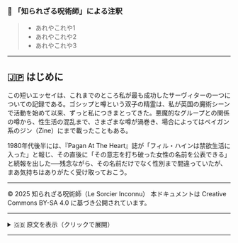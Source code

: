 ### 🐌 「知られざる呪術師」による注釈

>- あれやこれや1
>- あれやこれや2
>- あれやこれや3

---

## 🇯🇵 はじめに

この短いエッセイは、これまでのところ私が最も成功したサーヴィターの一つについての記録である。ゴシップと噂という双子の精霊は、私が英国の魔術シーンで活動を始めて以来、ずっと私につきまとってきた。悪魔的なグループとの関係の噂から、性生活の混乱まで、さまざまな噂が渦巻き、場合によってはペイガン系のジン（Zine）にまで載ったこともある。

1980年代後半には、『Pagan At The Heart』誌が「フィル・ハインは禁欲生活に入った」と報じ、その直後に「その意志を打ち破った女性の名前を公表できる」と続報を出した──残念ながら、その名前だけでなく性別まで間違っていたが、まあ気持ちはありがたく受け取っておこう。

---

© 2025 知られざる呪術師（Le Sorcier Inconnu）
本ドキュメントは Creative Commons BY-SA 4.0 に基づき公開されています。

---

<details>
<summary>🇬🇧 原文を表示（クリックで展開）</summary>

```markdown
### Introduction

This short essay is an account of one of my most successful servitors to date. The twin spirits of gossip and rumour have followed me about ever since I started doing things on the UK magical scene. Rumours ranging from allegations of affiliation to dark satanic groups to upheavals in my sex-life have whirled around and in some instances, ended up in the pages of pagan 'zines.

Back in the late 80's, Pagan At The Heart magazine announced to their readers that I had become celibate, and followed this up with the announcement that they could name the lady who overcame my will - unfortunately, they got not only the name but also the gender of the person concerned wrong, but I suppose it's the thought that counts!
```

</details>

---
